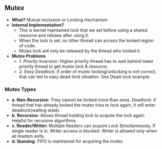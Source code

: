 ## Mutex
- **What?** Mutual exclusion or Locking mechanism
- **Internal Implementation?**
  - This is kernel maintained lock that we set before using a shared resource and release after using it.
  - When the lock is set, no other thread can access the locked region of code.
  - Mutex lock will only be released by the thread who locked it.
- **Mutex Problems**
  - *1. Priority Inversion:*   Higher priority thread has to wait behind lower priority thread to get mutex lock & resource.
  - *2. Easy Deadlock:* if order of mutex locking/unlocking is not correct, that can led to easy dead-lock situation. See Dead-lock example.  
  
### Mutex Types
  - **a. Non-Recursive:** They cannot be locked more than once. Deadlock: if thread that has already locked the mutex tries to lock again, It will enter deadlock(waiting state).
  - **b. Recursive:** Allows thread holding lock to acquire the lock again. Helpful for recursive algorithms.
  - **c. Reader/Writer:** Multiple Readers can acquire Lock Simultaneously. If single reader is in, Writer access is blocked.  Writer is allowed only when all readers exits.
  - **d. Queuing:** FIFO is maintained for acquiring the mutex.     
  
